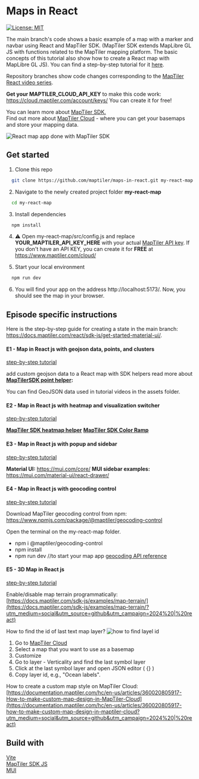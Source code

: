 # Maps in React

[![License: MIT](https://img.shields.io/badge/License-MIT-yellow.svg)](https://opensource.org/licenses/MIT)

The main branch's code shows a basic example of a map with a marker and navbar using React and MapTiler SDK. (MapTiler SDK extends MapLibre GL JS with functions related to the MapTiler mapping platform. The basic concepts of this tutorial also show how to create a React map with MapLibre GL JS). You can find a step-by-step tutorial for it [here](https://docs.maptiler.com/react/sdk-js/get-started-material-ui/?utm_medium=social&utm_source=github&utm_campaign=2024%20|%20react).

Repository branches show code changes corresponding to the [MapTiler React video series](https://youtube.com/playlist?list=PLGHe6Moaz52Mb9_0qH9mdktsTgkrow9oI&si=2RCT0UU_2ssLyGjN).

**Get your MAPTILER_CLOUD_API_KEY** to make this code work: https://cloud.maptiler.com/account/keys/ You can create it for free!

You can learn more about [MapTiler SDK.](https://docs.maptiler.com/sdk-js/?utm_medium=social&utm_source=github&utm_campaign=2024%20|%20react)  
Find out more about [MapTiler Cloud](https://www.maptiler.com/cloud/?utm_medium=social&utm_source=github&utm_campaign=2024%20|%20react) - where you can get your basemaps and store your mapping data.

![React map app done with MapTiler SDK](https://github.com/maptiler/maps-in-react/blob/main/assets/final_app.png)

## Get started

1. Clone this repo

```sh
  git clone https://github.com/maptiler/maps-in-react.git my-react-map
```

2. Navigate to the newly created project folder **my-react-map**

```sh
  cd my-react-map
```

3. Install dependencies

```sh
  npm install
```

4. :warning: Open my-react-map/src/config.js and replace **YOUR_MAPTILER_API_KEY_HERE** with your actual [MapTiler API key](https://cloud.maptiler.com/account/keys/).
   If you don't have an API KEY, you can create it for **FREE** at https://www.maptiler.com/cloud/

5. Start your local environment

```sh
  npm run dev
```

6. You will find your app on the address http://localhost:5173/.
   Now, you should see the map in your browser.

## Episode specific instructions

Here is the step-by-step guide for creating a state in the main branch: https://docs.maptiler.com/react/sdk-js/get-started-material-ui/. 

#### E1 - Map in React js with geojson data, points, and clusters

[step-by-step tutorial](https://docs.maptiler.com/react/sdk-js/geojson-points/?utm_medium=social&utm_source=github&utm_campaign=2024%20|%20react)

add custom geojson data to a React map with SDK helpers
read more about **[MapTilerSDK point helper](https://docs.maptiler.com/sdk-js/api/helpers/#point?utm_medium=social&utm_source=github&utm_campaign=2024%20|%20react):**

You can find GeoJSON data used in tutorial videos in the assets folder.

#### E2 - Map in React js with heatmap and visualization switcher

[step-by-step tutorial](https://docs.maptiler.com/react/sdk-js/heatmap/?utm_medium=social&utm_source=github&utm_campaign=2024%20|%20react)

**[MapTiler SDK heatmap helper](https://docs.maptiler.com/sdk-js/api/helpers/#heatmap?utm_medium=social&utm_source=github&utm_campaign=2024%20|%20react)** 
**[MapTiler SDK Color Ramp](https://docs.maptiler.com/sdk-js/api/color-ramp/?utm_medium=social&utm_source=github&utm_campaign=2024%20|%20react)**

#### E3 - Map in React js with popup and sidebar

[step-by-step tutorial](https://docs.maptiler.com/react/sdk-js/popup-sidebar/?utm_medium=social&utm_source=github&utm_campaign=2024%20|%20react)

**Material UI:** https://mui.com/core/
**MUI sidebar examples:** https://mui.com/material-ui/react-drawer/

#### E4 - Map in React js with geocoding control

[step-by-step tutorial](https://docs.maptiler.com/react/sdk-js/geocoding-control/?utm_medium=social&utm_source=github&utm_campaign=2024%20|%20react)

Download MapTiler geocoding control from npm: https://www.npmjs.com/package/@maptiler/geocoding-control

Open the terminal on the my-react-map folder.

- npm i @maptiler/geocoding-control
- npm install
- npm run dev //to start your map app
  [geocoding API reference](https://docs.maptiler.com/client-js/geocoding/?utm_medium=social&utm_source=github&utm_campaign=2024%20|%20react) 

#### E5 - 3D Map in React js

[step-by-step tutorial](https://docs.maptiler.com/react/sdk-js/3d-map/?utm_medium=social&utm_source=github&utm_campaign=2024%20|%20react)

Enable/disable map terrain programmatically: [https://docs.maptiler.com/sdk-js/examples/map-terrain/](https://docs.maptiler.com/sdk-js/examples/map-terrain/?utm_medium=social&utm_source=github&utm_campaign=2024%20|%20react)

How to find the id of last text map layer?
![how to find layel id](https://github.com/maptiler/maps-in-react/blob/main/assets/layer_id.png)

1. Go to [MapTiler Cloud](https://cloud.maptiler.com/?utm_medium=social&utm_source=github&utm_campaign=2024%20|%20react)
2. Select a map that you want to use as a basemap
3. Customize
4. Go to layer - Verticality and find the last symbol layer
5. Click at the last symbol layer and open JSON editor ( {} )
6. Copy layer id, e.g., "Ocean labels".

How to create a custom map style on MapTiler Cloud: [https://documentation.maptiler.com/hc/en-us/articles/360020805917-How-to-make-custom-map-design-in-MapTiler-Cloud](https://documentation.maptiler.com/hc/en-us/articles/360020805917-how-to-make-custom-map-design-in-maptiler-cloud?utm_medium=social&utm_source=github&utm_campaign=2024%20|%20react)

## Build with

[Vite](https://vitejs.dev/guide/#scaffolding-your-first-vite-project)  
[MapTiler SDK JS](https://docs.maptiler.com/sdk-js/?utm_medium=social&utm_source=github&utm_campaign=2024%20|%20react)  
[MUI](https://mui.com/material-ui/)
